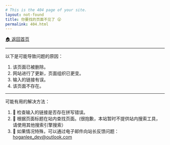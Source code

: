 ```yaml
---
# This is the 404 page of your site.
layout: not-found
title: 你要找的页面不见了 😮
permalink: 404.html
---
```


[🏠 返回首页](https://foresite.top)

___

以下是可能导致问题的原因：

1. 该页面已被删除。
2. 网站进行了更新，页面组织已更变。
3. 输入的链接有误。
4. 该页面不存在。

___

可能有用的解决方法：

1. 📝 检查输入的链接是否存在拼写错误。
2. 🔎 根据页面标题在站内查找页面。(很抱歉，本站暂时不提供站内搜索工具，请使用其他搜索引擎搜索）
3. 📧 如果情况特殊，可以通过电子邮件向站长反馈问题：[hoganlee_dev@outlook.com](mailto:hoganlee_dev@outlook.com?subject=[Feedback@foresite.top]%20请简要描述问题)


